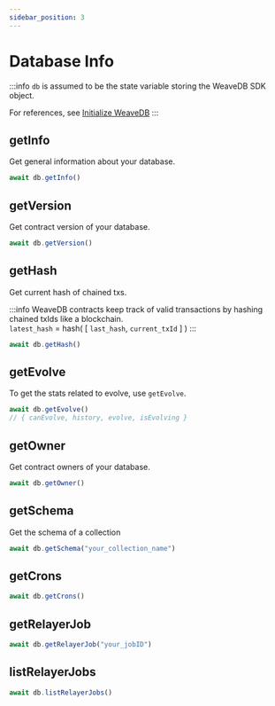 ```yaml
---
sidebar_position: 3
---
```


# Database Info

:::info
`db` is assumed to be the state variable storing the WeaveDB SDK object.

For references, see [Initialize WeaveDB](/docs/get-started#initialize-weavedb)
:::

## getInfo

Get general information about your database.

```js
await db.getInfo()
```

## getVersion

Get contract version of your database.

```js
await db.getVersion()
```

## getHash

Get current hash of chained txs. 

:::info
WeaveDB contracts keep track of valid transactions by hashing chained txIds like a blockchain.  
`latest_hash` = hash( [ `last_hash`, `current_txId` ] )
:::

```js
await db.getHash()
```

<!-- /docs/sdk/evolve.md -->
## getEvolve

To get the stats related to evolve, use `getEvolve`.

```js
await db.getEvolve()
// { canEvolve, history, evolve, isEvolving }
```

<!-- ## getAlgorithms -->

<!-- /docs/sdk/ownership.md -->
## getOwner

Get contract owners of your database.

```js
await db.getOwner()
```

<!-- /docs/permissions/schemas.md -->
## getSchema

Get the schema of a collection

```js
await db.getSchema("your_collection_name")
```

<!-- ## getIndex -->


<!-- /docs/sdk/crons.md -->
## getCrons

```js
await db.getCrons()
```

<!-- /docs/sdk/relayers.md -->
## getRelayerJob

```javascript
await db.getRelayerJob("your_jobID")
```

<!-- ## getLinkedContract -->


<!-- /docs/sdk/relayers.md -->
## listRelayerJobs

```javascript
await db.listRelayerJobs()
```